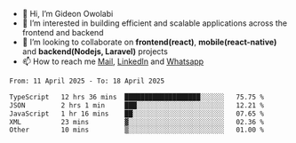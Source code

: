 - 👋 Hi, I’m Gideon Owolabi
- 👀 I’m interested in building efficient and scalable applications across the frontend and backend
- 💞️ I’m looking to collaborate on <b>frontend(react)</b>, <b>mobile(react-native)</b> and <b>backend(Nodejs, Laravel)</b> projects
- 📫 How to reach me <a href="mailto:gideoniyin2021@gmail.com">Mail</a>, <a href="https://www.linkedin.com/in/gideon-owolabi-9b667a232/">LinkedIn</a> and <a href="https://wa.me/2348055377085">Whatsapp</a>

<!---
gude1/gude1 is a ✨ special ✨ repository because its `README.md` (this file) appears on your GitHub profile.
You can click the Preview link to take a look at your changes.
--->

<!--START_SECTION:waka-->

```txt
From: 11 April 2025 - To: 18 April 2025

TypeScript   12 hrs 36 mins  ███████████████████░░░░░░   75.75 %
JSON         2 hrs 1 min     ███░░░░░░░░░░░░░░░░░░░░░░   12.21 %
JavaScript   1 hr 16 mins    ██░░░░░░░░░░░░░░░░░░░░░░░   07.65 %
XML          23 mins         ▓░░░░░░░░░░░░░░░░░░░░░░░░   02.36 %
Other        10 mins         ▒░░░░░░░░░░░░░░░░░░░░░░░░   01.00 %
```

<!--END_SECTION:waka-->
